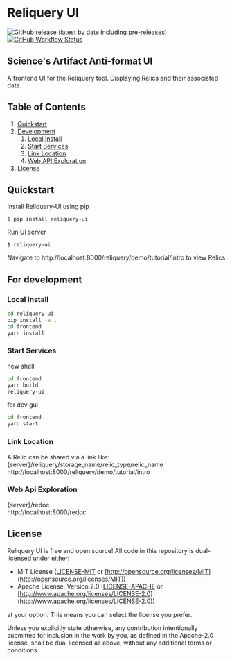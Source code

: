 # Reliquery UI

[![GitHub release (latest by date including pre-releases)](https://img.shields.io/github/v/release/The-Dev-Effect/reliquery-ui?include_prereleases)](https://pypi.org/project/reliquery-ui/)
[![GitHub Workflow Status](https://img.shields.io/github/workflow/status/The-Dev-Effect/reliquery-ui/Python%20package)](https://github.com/The-Dev-Effect/reliquery-ui/actions/workflows/main.yml)

## Science's Artifact Anti-format UI

A frontend UI for the Reliquery tool. Displaying Relics and their associated data.

## Table of Contents

1. [Quickstart](#start)
2. [Development](#dev)
   1. [Local Install](#loc)
   2. [Start Services](#serv)
   3. [Link Location](#link)
   4. [Web API Exploration](#api)
3. [License](#lic)

## Quickstart <a name="start"></a>

Install Reliquery-UI using pip

```
$ pip install reliquery-ui
```

Run UI server

```
$ reliquery-ui
```

Navigate to http://localhost:8000/reliquery/demo/tutorial/intro to view Relics

## For development<a name="dev"></a>

### Local Install<a name="loc"></a>

```bash
cd reliquery-ui
pip install -e .
cd frontend
yarn install
```

### Start Services

new shell

```bash
cd frontend
yarn build
reliquery-ui
```

for dev gui

```bash
cd frontend
yarn start
```

### Link Location<a name="link"></a>

A Relic can be shared via a link like:
<br />
{server}/reliquery/storage_name/relic_type/relic_name
<br />
http://localhost:8000/reliquery/demo/tutorial/intro

### Web Api Exploration<a name="api"></a>

{server}/redoc
<br />
http://localhost:8000/redoc

## License<a name="lic"></a>

Reliquery UI is free and open source! All code in this repository is dual-licensed under either:

- MIT License ([LICENSE-MIT](docs/LICENSE-MIT) or [http://opensource.org/licenses/MIT](http://opensource.org/licenses/MIT))
- Apache License, Version 2.0 ([LICENSE-APACHE](docs/LICENSE-APACHE) or [http://www.apache.org/licenses/LICENSE-2.0](http://www.apache.org/licenses/LICENSE-2.0))

at your option. This means you can select the license you prefer.

Unless you explicitly state otherwise, any contribution intentionally submitted
for inclusion in the work by you, as defined in the Apache-2.0 license, shall be dual licensed as above, without any
additional terms or conditions.

